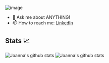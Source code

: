 ![image](banner.gif)

- 💬 Ask me about ANYTHING!
- 📫 How to reach me: [LinkedIn](https://www.linkedin.com/in/joanna-pham/) 

## Stats :chart_with_upwards_trend:

![Joanna's github stats](https://github-readme-stats.vercel.app/api?username=joanna-pham&theme=tokyonight&show_icons=true&hide=issues&count_private=true)
![Joanna's github stats](https://github-readme-stats.vercel.app/api/top-langs/?username=joanna-pham&hide=css&theme=tokyonight&layout=compact)
 

<!--
**joanna-pham/joanna-pham** is a ✨ _special_ ✨ repository because its `README.md` (this file) appears on your GitHub profile.

Here are some ideas to get you started:

- 🔭 I’m currently working on ...
- 🌱 I’m currently learning ...
- 👯 I’m looking to collaborate on ...
- 🤔 I’m looking for help with ...

- 😄 Pronouns: ...
- ⚡ Fun fact: ...
-->
